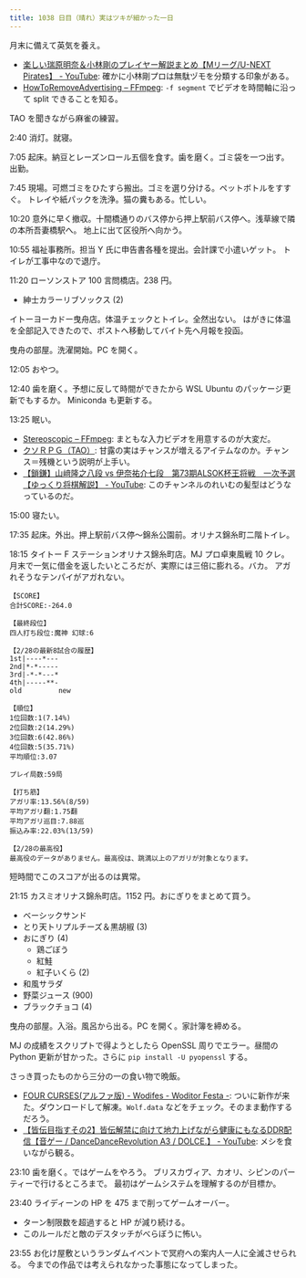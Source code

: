 ```yaml
---
title: 1038 日目（晴れ）実はツキが細かった一日
---
```


月末に備えて英気を養え。

* [楽しい瑞原明奈＆小林剛のプレイヤー解説まとめ【Mリーグ/U-NEXT Pirates】 - YouTube](https://www.youtube.com/watch?v=b1U6kWVet-Y):
  確かに小林剛プロは無駄ヅモを分類する印象がある。
* [HowToRemoveAdvertising – FFmpeg](https://trac.ffmpeg.org/wiki/HowToRemoveAdvertising):
  `-f segment` でビデオを時間軸に沿って split できることを知る。

TAO を聞きながら麻雀の練習。

2:40 消灯。就寝。

7:05 起床。納豆とレーズンロール五個を食す。歯を磨く。ゴミ袋を一つ出す。出勤。

7:45 現場。可燃ゴミをひたすら搬出。ゴミを選り分ける。ペットボトルをすすぐ。
トレイや紙パックを洗浄。猫の糞もある。忙しい。

10:20 意外に早く撤収。十間橋通りのバス停から押上駅前バス停へ。浅草線で隣の本所吾妻橋駅へ。
地上に出て区役所へ向かう。

10:55 福祉事務所。担当 Y 氏に申告書各種を提出。会計課で小遣いゲット。
トイレが工事中なので退庁。

11:20 ローソンストア 100 言問橋店。238 円。

* 紳士カラーリブソックス (2)

イトーヨーカドー曳舟店。体温チェックとトイレ。全然出ない。
はがきに体温を全部記入できたので、ポストへ移動してバイト先へ月報を投函。

曳舟の部屋。洗濯開始。PC を開く。

12:05 おやつ。

12:40 歯を磨く。予想に反して時間ができたから WSL Ubuntu のパッケージ更新でもするか。
Miniconda も更新する。

13:25 眠い。

* [Stereoscopic – FFmpeg](https://trac.ffmpeg.org/wiki/Stereoscopic):
  まともな入力ビデオを用意するのが大変だ。
* [クソＲＰＧ（TAO）](http://www.uranus.dti.ne.jp/~kurikuri/kusorpg02.html):
  甘露の実はチャンスが増えるアイテムなのか。チャンス＝残機という説明が上手い。
* [【鎖鎌】山﨑隆之八段 vs 伊奈祐介七段　第73期ALSOK杯王将戦　一次予選【ゆっくり将棋解説】 - YouTube](https://www.youtube.com/watch?v=-_hVyoO4SUE):
  このチャンネルのれいむの髪型はどうなっているのだ。

15:00 寝たい。

17:35 起床。外出。押上駅前バス停～錦糸公園前。オリナス錦糸町二階トイレ。

18:15 タイトー F ステーションオリナス錦糸町店。MJ プロ卓東風戦 10 クレ。
月末で一気に借金を返したいところだが、実際には三倍に膨れる。バカ。
アガれそうなテンパイがアガれない。

```text
【SCORE】
合計SCORE:-264.0

【最終段位】
四人打ち段位:魔神 幻球:6

【2/28の最新8試合の履歴】
1st|----*---
2nd|*-*-----
3rd|-*-*---*
4th|-----**-
old         new

【順位】
1位回数:1(7.14%)
2位回数:2(14.29%)
3位回数:6(42.86%)
4位回数:5(35.71%)
平均順位:3.07

プレイ局数:59局

【打ち筋】
アガリ率:13.56%(8/59)
平均アガリ翻:1.75翻
平均アガリ巡目:7.88巡
振込み率:22.03%(13/59)

【2/28の最高役】
最高役のデータがありません。最高役は、跳満以上のアガリが対象となります。
```

短時間でこのスコアが出るのは異常。

21:15 カスミオリナス錦糸町店。1152 円。おにぎりをまとめて買う。

* ベーシックサンド
* とり天トリプルチーズ＆黒胡椒 (3)
* おにぎり (4)
  * 鶏ごぼう
  * 紅鮭
  * 紅子いくら (2)
* 和風サラダ
* 野菜ジュース (900)
* ブラックチョコ (4)

曳舟の部屋。入浴。風呂から出る。PC を開く。家計簿を締める。

MJ の成績をスクリプトで得ようとしたら OpenSSL 周りでエラー。昼間の
Python 更新が甘かった。さらに `pip install -U pyopenssl` する。

さっき買ったものから三分の一の食い物で晩飯。

* [FOUR CURSES(アルファ版) - Wodifes - Woditor Festa -](https://wodifes.net/game/show/520):
  ついに新作が来た。ダウンロードして解凍。`Wolf.data` などをチェック。そのまま動作するだろう。
* [【皆伝目指すその2】皆伝解禁に向けて地力上げながら健康にもなるDDR配信【音ゲー / DanceDanceRevolution A3 / DOLCE.】 - YouTube](https://www.youtube.com/watch?v=Whpi3z-uuUA):
  メシを食いながら観る。

23:10 歯を磨く。ではゲームをやろう。
ブリスカヴィア、カオリ、シピンのパーティーで行けるところまで。
最初はゲームシステムを理解するのが目標か。

23:40 ライディーンの HP を 475 まで削ってゲームオーバー。

* ターン制限数を超過すると HP が減り続ける。
* このルールだと敵のデスタッチがべらぼうに怖い。

23:55 お化け屋敷というランダムイベントで冥府への案内人一人に全滅させられる。
今までの作品では考えられなかった事態になってしまった。
